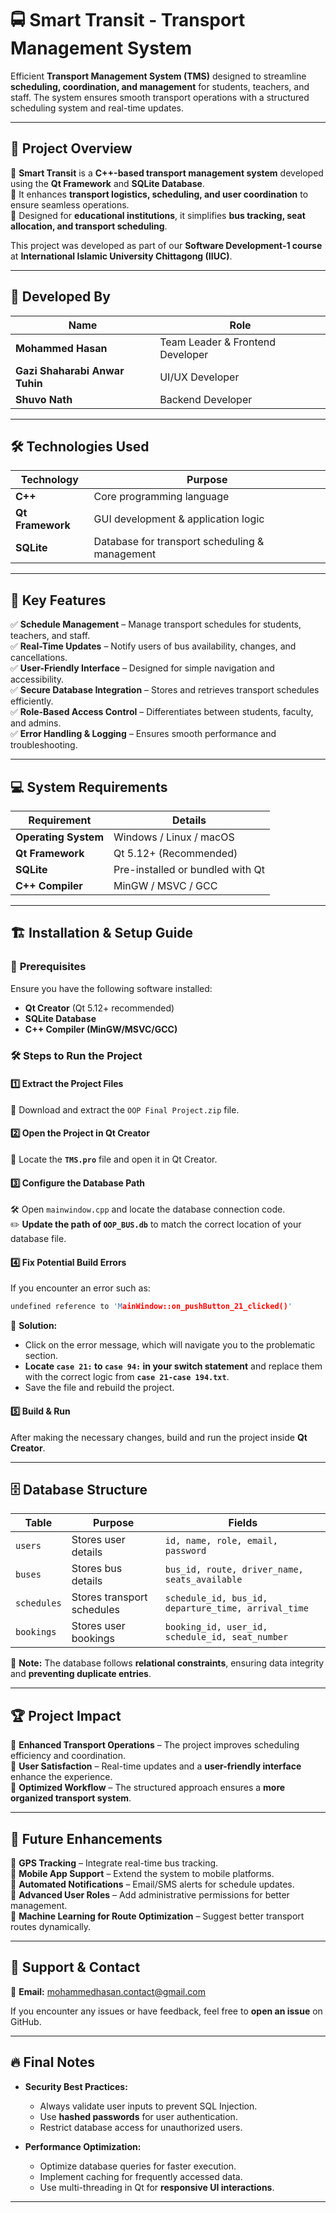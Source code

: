 
# 🚍 **Smart Transit - Transport Management System**  

Efficient **Transport Management System (TMS)** designed to streamline **scheduling, coordination, and management** for students, teachers, and staff. The system ensures smooth transport operations with a structured scheduling system and real-time updates.  

---

## 📌 **Project Overview**  

🔹 **Smart Transit** is a **C++-based transport management system** developed using the **Qt Framework** and **SQLite Database**.  
🔹 It enhances **transport logistics, scheduling, and user coordination** to ensure seamless operations.  
🔹 Designed for **educational institutions**, it simplifies **bus tracking, seat allocation, and transport scheduling**.  

This project was developed as part of our **Software Development-1 course** at **International Islamic University Chittagong (IIUC)**.  

---

## 👥 **Developed By**  

| Name | Role |  
|------|------|  
| **Mohammed Hasan** | Team Leader & Frontend Developer |  
| **Gazi Shaharabi Anwar Tuhin** | UI/UX Developer |  
| **Shuvo Nath** | Backend Developer |  

---

## 🛠 **Technologies Used**  

| Technology | Purpose |  
|------------|---------|  
| **C++** | Core programming language |  
| **Qt Framework** | GUI development & application logic |  
| **SQLite** | Database for transport scheduling & management |  

---

## 🚀 **Key Features**  

✅ **Schedule Management** – Manage transport schedules for students, teachers, and staff.  
✅ **Real-Time Updates** – Notify users of bus availability, changes, and cancellations.  
✅ **User-Friendly Interface** – Designed for simple navigation and accessibility.  
✅ **Secure Database Integration** – Stores and retrieves transport schedules efficiently.  
✅ **Role-Based Access Control** – Differentiates between students, faculty, and admins.  
✅ **Error Handling & Logging** – Ensures smooth performance and troubleshooting.  

---

## 💻 **System Requirements**  

| Requirement | Details |  
|------------|---------|  
| **Operating System** | Windows / Linux / macOS |  
| **Qt Framework** | Qt 5.12+ (Recommended) |  
| **SQLite** | Pre-installed or bundled with Qt |  
| **C++ Compiler** | MinGW / MSVC / GCC |  

---

## 🏗 **Installation & Setup Guide**  

### 📌 **Prerequisites**  

Ensure you have the following software installed:  
- **Qt Creator** (Qt 5.12+ recommended)  
- **SQLite Database**  
- **C++ Compiler (MinGW/MSVC/GCC)**  

### 🛠 **Steps to Run the Project**  

#### 1️⃣ **Extract the Project Files**  
📂 Download and extract the `OOP Final Project.zip` file.  

#### 2️⃣ **Open the Project in Qt Creator**  
📌 Locate the **`TMS.pro`** file and open it in Qt Creator.  

#### 3️⃣ **Configure the Database Path**  
🛠 Open `mainwindow.cpp` and locate the database connection code.  
✏️ **Update the path of `OOP_BUS.db`** to match the correct location of your database file.  

#### 4️⃣ **Fix Potential Build Errors**  
If you encounter an error such as:  
```cpp
undefined reference to 'MainWindow::on_pushButton_21_clicked()'
```  
📌 **Solution:**  
-  Click on the error message, which will navigate you to the problematic section.  
-  **Locate `case 21:` to `case 94:` in your switch statement** and replace them with the correct logic from **`case 21-case 194.txt`**.  
-  Save the file and rebuild the project.  

#### 5️⃣ **Build & Run**  
After making the necessary changes, build and run the project inside **Qt Creator**.  

---

## 🗄️ **Database Structure**  

| Table | Purpose | Fields |  
|-------|---------|--------|  
| `users` | Stores user details | `id, name, role, email, password` |  
| `buses` | Stores bus details | `bus_id, route, driver_name, seats_available` |  
| `schedules` | Stores transport schedules | `schedule_id, bus_id, departure_time, arrival_time` |  
| `bookings` | Stores user bookings | `booking_id, user_id, schedule_id, seat_number` |  

📌 **Note:** The database follows **relational constraints**, ensuring data integrity and **preventing duplicate entries**.  

---

## 🏆 **Project Impact**  

📌 **Enhanced Transport Operations** – The project improves scheduling efficiency and coordination.  
📌 **User Satisfaction** – Real-time updates and a **user-friendly interface** enhance the experience.  
📌 **Optimized Workflow** – The structured approach ensures a **more organized transport system**.  

---

## 🔮 **Future Enhancements**  

🔹 **GPS Tracking** – Integrate real-time bus tracking.  
🔹 **Mobile App Support** – Extend the system to mobile platforms.  
🔹 **Automated Notifications** – Email/SMS alerts for schedule updates.  
🔹 **Advanced User Roles** – Add administrative permissions for better management.  
🔹 **Machine Learning for Route Optimization** – Suggest better transport routes dynamically.  

---

## 📩 **Support & Contact**  

📧 **Email:** [mohammedhasan.contact@gmail.com](mailto:mohammedhasan.contact@gmail.com)  

If you encounter any issues or have feedback, feel free to **open an issue** on GitHub.  

---

## 🔥 **Final Notes**  

- **Security Best Practices:**  
  - Always validate user inputs to prevent SQL Injection.  
  - Use **hashed passwords** for user authentication.  
  - Restrict database access for unauthorized users.  

- **Performance Optimization:**  
  - Optimize database queries for faster execution.  
  - Implement caching for frequently accessed data.  
  - Use multi-threading in Qt for **responsive UI interactions**.  

---
